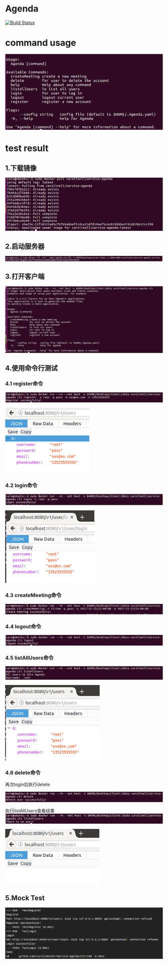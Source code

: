 # Agenda
[![Build Status](https://travis-ci.org/Caroline1997/Service-Agenda.svg?branch=master)](https://travis-ci.org/Caroline1997/Service-Agenda)

# command usage
![](https://github.com/Caroline1997/Service-Agenda/raw/master/shortcut/usage.png)

# test result
## 1.下载镜像
![](https://github.com/Caroline1997/Service-Agenda/raw/master/shortcut/pull.PNG)

## 2.启动服务器
![](https://github.com/Caroline1997/Service-Agenda/raw/master/shortcut/server.PNG)

## 3.打开客户端
![](https://github.com/Caroline1997/Service-Agenda/raw/master/shortcut/cli.PNG)

## 4.使用命令行测试
### 4.1 register命令
![](https://github.com/Caroline1997/Service-Agenda/raw/master/shortcut/register-cli.PNG)

![](https://github.com/Caroline1997/Service-Agenda/raw/master/shortcut/register-ser.PNG)

### 4.2 login命令
![](https://github.com/Caroline1997/Service-Agenda/raw/master/shortcut/login-cli.PNG)

![](https://github.com/Caroline1997/Service-Agenda/raw/master/shortcut/login-ser.PNG)

### 4.3 createMeeting命令
![](https://github.com/Caroline1997/Service-Agenda/raw/master/shortcut/createmeeting-cli.PNG)

### 4.4 logout命令
![](https://github.com/Caroline1997/Service-Agenda/raw/master/shortcut/logout-cli.PNG)

### 4.5 listAllUsers命令
![](https://github.com/Caroline1997/Service-Agenda/raw/master/shortcut/listallusers-cli.PNG)

![](https://github.com/Caroline1997/Service-Agenda/raw/master/shortcut/listallusers-ser.PNG)

### 4.6 delete命令
再次login后执行delete

![](https://github.com/Caroline1997/Service-Agenda/raw/master/shortcut/delete-cli.PNG)

执行listAllUsers查看结果
![](https://github.com/Caroline1997/Service-Agenda/raw/master/shortcut/listallusers2-cli.PNG)

![](https://github.com/Caroline1997/Service-Agenda/raw/master/shortcut/listallusers2-ser.PNG)

## 5.Mock Test

![](https://github.com/Caroline1997/Service-Agenda/raw/master/shortcut/cli-mock.png)
